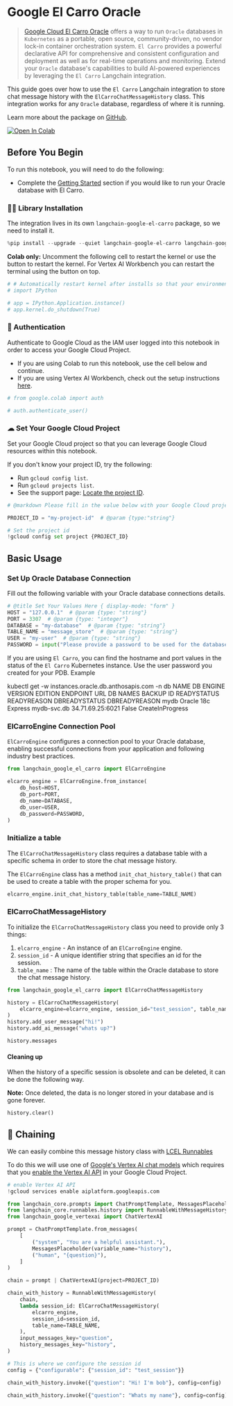 # Google El Carro Oracle

> [Google Cloud El Carro Oracle](https://github.com/GoogleCloudPlatform/elcarro-oracle-operator) offers a way to run `Oracle` databases in `Kubernetes` as a portable, open source, community-driven, no vendor lock-in container orchestration system. `El Carro` provides a powerful declarative API for comprehensive and consistent configuration and deployment as well as for real-time operations and monitoring. Extend your `Oracle` database's capabilities to build AI-powered experiences by leveraging the `El Carro` Langchain integration.

This guide goes over how to use the `El Carro` Langchain integration to store chat message history with the `ElCarroChatMessageHistory` class. This integration works for any `Oracle` database, regardless of where it is running.

Learn more about the package on [GitHub](https://github.com/googleapis/langchain-google-el-carro-python/).

[![Open In Colab](https://colab.research.google.com/assets/colab-badge.svg)](https://colab.research.google.com/github/googleapis/langchain-google-el-carro-python/blob/main/docs/chat_message_history.ipynb)

## Before You Begin

To run this notebook, you will need to do the following:

 * Complete the [Getting Started](https://github.com/googleapis/langchain-google-el-carro-python/tree/main/README.md#getting-started) section if you would like to run your Oracle database with El Carro.

### 🦜🔗 Library Installation
The integration lives in its own `langchain-google-el-carro` package, so we need to install it.


```python
%pip install --upgrade --quiet langchain-google-el-carro langchain-google-vertexai langchain
```

**Colab only:** Uncomment the following cell to restart the kernel or use the button to restart the kernel. For Vertex AI Workbench you can restart the terminal using the button on top.


```python
# # Automatically restart kernel after installs so that your environment can access the new packages
# import IPython

# app = IPython.Application.instance()
# app.kernel.do_shutdown(True)
```

### 🔐 Authentication
Authenticate to Google Cloud as the IAM user logged into this notebook in order to access your Google Cloud Project.

* If you are using Colab to run this notebook, use the cell below and continue.
* If you are using Vertex AI Workbench, check out the setup instructions [here](https://github.com/GoogleCloudPlatform/generative-ai/tree/main/setup-env).


```python
# from google.colab import auth

# auth.authenticate_user()
```

### ☁ Set Your Google Cloud Project
Set your Google Cloud project so that you can leverage Google Cloud resources within this notebook.

If you don't know your project ID, try the following:

* Run `gcloud config list`.
* Run `gcloud projects list`.
* See the support page: [Locate the project ID](https://support.google.com/googleapi/answer/7014113).


```python
# @markdown Please fill in the value below with your Google Cloud project ID and then run the cell.

PROJECT_ID = "my-project-id"  # @param {type:"string"}

# Set the project id
!gcloud config set project {PROJECT_ID}
```

## Basic Usage

### Set Up Oracle Database Connection
Fill out the following variable with your Oracle database connections details.


```python
# @title Set Your Values Here { display-mode: "form" }
HOST = "127.0.0.1"  # @param {type: "string"}
PORT = 3307  # @param {type: "integer"}
DATABASE = "my-database"  # @param {type: "string"}
TABLE_NAME = "message_store"  # @param {type: "string"}
USER = "my-user"  # @param {type: "string"}
PASSWORD = input("Please provide a password to be used for the database user: ")
```


If you are using `El Carro`, you can find the hostname and port values in the
status of the `El Carro` Kubernetes instance.
Use the user password you created for your PDB.
Example

kubectl get -w instances.oracle.db.anthosapis.com -n db
NAME   DB ENGINE   VERSION   EDITION      ENDPOINT      URL                DB NAMES   BACKUP ID   READYSTATUS   READYREASON        DBREADYSTATUS   DBREADYREASON
mydb   Oracle      18c       Express      mydb-svc.db   34.71.69.25:6021                          False         CreateInProgress

### ElCarroEngine Connection Pool

`ElCarroEngine` configures a connection pool to your Oracle database, enabling successful connections from your application and following industry best practices.


```python
from langchain_google_el_carro import ElCarroEngine

elcarro_engine = ElCarroEngine.from_instance(
    db_host=HOST,
    db_port=PORT,
    db_name=DATABASE,
    db_user=USER,
    db_password=PASSWORD,
)
```

### Initialize a table
The `ElCarroChatMessageHistory` class requires a database table with a specific
schema in order to store the chat message history.

The `ElCarroEngine` class has a
method `init_chat_history_table()` that can be used to create a table with the
proper schema for you.


```python
elcarro_engine.init_chat_history_table(table_name=TABLE_NAME)
```

### ElCarroChatMessageHistory

To initialize the `ElCarroChatMessageHistory` class you need to provide only 3
things:

1. `elcarro_engine` - An instance of an `ElCarroEngine` engine.
1. `session_id` - A unique identifier string that specifies an id for the
   session.
1. `table_name` : The name of the table within the Oracle database to store the
   chat message history.


```python
from langchain_google_el_carro import ElCarroChatMessageHistory

history = ElCarroChatMessageHistory(
    elcarro_engine=elcarro_engine, session_id="test_session", table_name=TABLE_NAME
)
history.add_user_message("hi!")
history.add_ai_message("whats up?")
```


```python
history.messages
```

#### Cleaning up
When the history of a specific session is obsolete and can be deleted, it can be done the following way.

**Note:** Once deleted, the data is no longer stored in your database and is gone forever.


```python
history.clear()
```

## 🔗 Chaining

We can easily combine this message history class with [LCEL Runnables](/oss/how-to/message_history)

To do this we will use one of [Google's Vertex AI chat models](/oss/integrations/chat/google_vertex_ai_palm) which requires that you [enable the Vertex AI API](https://console.cloud.google.com/flows/enableapi?apiid=aiplatform.googleapis.com) in your Google Cloud Project.



```python
# enable Vertex AI API
!gcloud services enable aiplatform.googleapis.com
```


```python
from langchain_core.prompts import ChatPromptTemplate, MessagesPlaceholder
from langchain_core.runnables.history import RunnableWithMessageHistory
from langchain_google_vertexai import ChatVertexAI
```


```python
prompt = ChatPromptTemplate.from_messages(
    [
        ("system", "You are a helpful assistant."),
        MessagesPlaceholder(variable_name="history"),
        ("human", "{question}"),
    ]
)

chain = prompt | ChatVertexAI(project=PROJECT_ID)
```


```python
chain_with_history = RunnableWithMessageHistory(
    chain,
    lambda session_id: ElCarroChatMessageHistory(
        elcarro_engine,
        session_id=session_id,
        table_name=TABLE_NAME,
    ),
    input_messages_key="question",
    history_messages_key="history",
)
```


```python
# This is where we configure the session id
config = {"configurable": {"session_id": "test_session"}}
```


```python
chain_with_history.invoke({"question": "Hi! I'm bob"}, config=config)
```


```python
chain_with_history.invoke({"question": "Whats my name"}, config=config)
```
